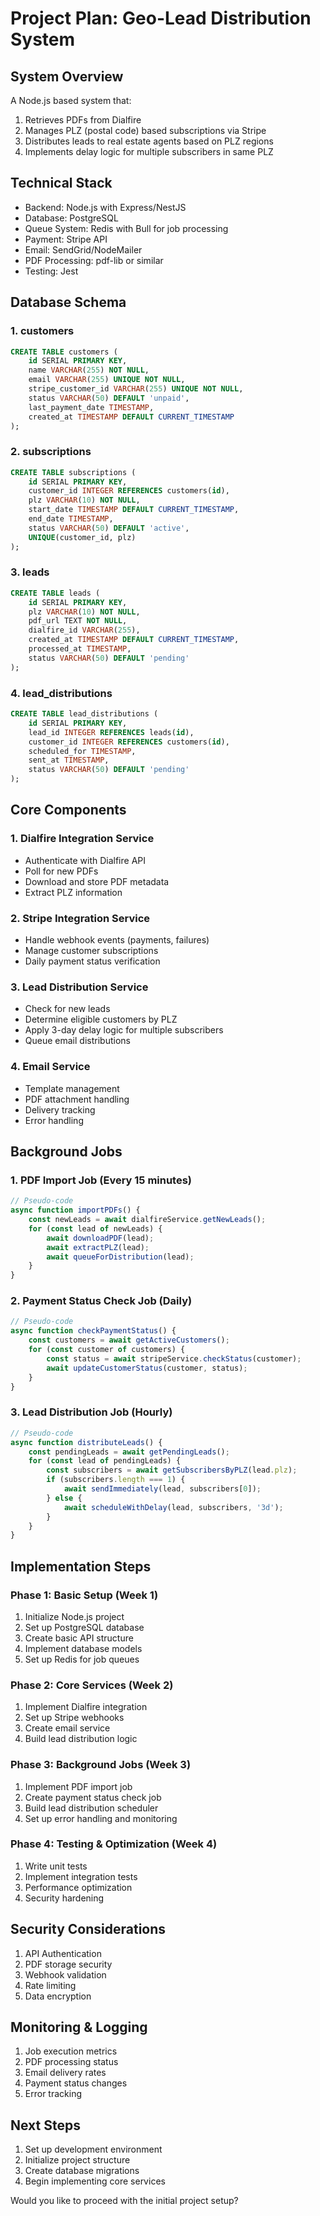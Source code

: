 # Project Plan: Geo-Lead Distribution System

## System Overview
A Node.js based system that:
1. Retrieves PDFs from Dialfire
2. Manages PLZ (postal code) based subscriptions via Stripe
3. Distributes leads to real estate agents based on PLZ regions
4. Implements delay logic for multiple subscribers in same PLZ

## Technical Stack
- Backend: Node.js with Express/NestJS
- Database: PostgreSQL
- Queue System: Redis with Bull for job processing
- Payment: Stripe API
- Email: SendGrid/NodeMailer
- PDF Processing: pdf-lib or similar
- Testing: Jest

## Database Schema

### 1. customers
```sql
CREATE TABLE customers (
    id SERIAL PRIMARY KEY,
    name VARCHAR(255) NOT NULL,
    email VARCHAR(255) UNIQUE NOT NULL,
    stripe_customer_id VARCHAR(255) UNIQUE NOT NULL,
    status VARCHAR(50) DEFAULT 'unpaid',
    last_payment_date TIMESTAMP,
    created_at TIMESTAMP DEFAULT CURRENT_TIMESTAMP
);
```

### 2. subscriptions
```sql
CREATE TABLE subscriptions (
    id SERIAL PRIMARY KEY,
    customer_id INTEGER REFERENCES customers(id),
    plz VARCHAR(10) NOT NULL,
    start_date TIMESTAMP DEFAULT CURRENT_TIMESTAMP,
    end_date TIMESTAMP,
    status VARCHAR(50) DEFAULT 'active',
    UNIQUE(customer_id, plz)
);
```

### 3. leads
```sql
CREATE TABLE leads (
    id SERIAL PRIMARY KEY,
    plz VARCHAR(10) NOT NULL,
    pdf_url TEXT NOT NULL,
    dialfire_id VARCHAR(255),
    created_at TIMESTAMP DEFAULT CURRENT_TIMESTAMP,
    processed_at TIMESTAMP,
    status VARCHAR(50) DEFAULT 'pending'
);
```

### 4. lead_distributions
```sql
CREATE TABLE lead_distributions (
    id SERIAL PRIMARY KEY,
    lead_id INTEGER REFERENCES leads(id),
    customer_id INTEGER REFERENCES customers(id),
    scheduled_for TIMESTAMP,
    sent_at TIMESTAMP,
    status VARCHAR(50) DEFAULT 'pending'
);
```

## Core Components

### 1. Dialfire Integration Service
- Authenticate with Dialfire API
- Poll for new PDFs
- Download and store PDF metadata
- Extract PLZ information

### 2. Stripe Integration Service
- Handle webhook events (payments, failures)
- Manage customer subscriptions
- Daily payment status verification

### 3. Lead Distribution Service
- Check for new leads
- Determine eligible customers by PLZ
- Apply 3-day delay logic for multiple subscribers
- Queue email distributions

### 4. Email Service
- Template management
- PDF attachment handling
- Delivery tracking
- Error handling

## Background Jobs

### 1. PDF Import Job (Every 15 minutes)
```javascript
// Pseudo-code
async function importPDFs() {
    const newLeads = await dialfireService.getNewLeads();
    for (const lead of newLeads) {
        await downloadPDF(lead);
        await extractPLZ(lead);
        await queueForDistribution(lead);
    }
}
```

### 2. Payment Status Check Job (Daily)
```javascript
// Pseudo-code
async function checkPaymentStatus() {
    const customers = await getActiveCustomers();
    for (const customer of customers) {
        const status = await stripeService.checkStatus(customer);
        await updateCustomerStatus(customer, status);
    }
}
```

### 3. Lead Distribution Job (Hourly)
```javascript
// Pseudo-code
async function distributeLeads() {
    const pendingLeads = await getPendingLeads();
    for (const lead of pendingLeads) {
        const subscribers = await getSubscribersByPLZ(lead.plz);
        if (subscribers.length === 1) {
            await sendImmediately(lead, subscribers[0]);
        } else {
            await scheduleWithDelay(lead, subscribers, '3d');
        }
    }
}
```

## Implementation Steps

### Phase 1: Basic Setup (Week 1)
1. Initialize Node.js project
2. Set up PostgreSQL database
3. Create basic API structure
4. Implement database models
5. Set up Redis for job queues

### Phase 2: Core Services (Week 2)
1. Implement Dialfire integration
2. Set up Stripe webhooks
3. Create email service
4. Build lead distribution logic

### Phase 3: Background Jobs (Week 3)
1. Implement PDF import job
2. Create payment status check job
3. Build lead distribution scheduler
4. Set up error handling and monitoring

### Phase 4: Testing & Optimization (Week 4)
1. Write unit tests
2. Implement integration tests
3. Performance optimization
4. Security hardening

## Security Considerations
1. API Authentication
2. PDF storage security
3. Webhook validation
4. Rate limiting
5. Data encryption

## Monitoring & Logging
1. Job execution metrics
2. PDF processing status
3. Email delivery rates
4. Payment status changes
5. Error tracking

## Next Steps
1. Set up development environment
2. Initialize project structure
3. Create database migrations
4. Begin implementing core services

Would you like to proceed with the initial project setup?
